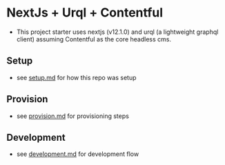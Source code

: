 # NextJs + Urql + Contentful

-   This project starter uses nextjs (v12.1.0) and urql (a lightweight graphql client) assuming Contentful as the core headless cms.

## Setup

-   see [setup.md](./docs/setup.md) for how this repo was setup

## Provision

-   see [provision.md](./docs/provision.md) for provisioning steps

## Development

-   see [development.md](./docs/development.md) for development flow
